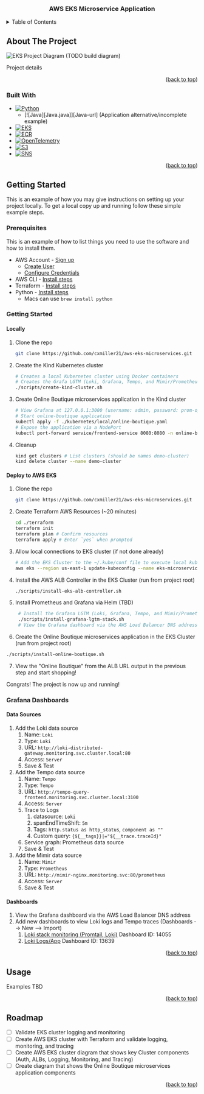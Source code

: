 <!-- Improved compatibility of back to top link: See: https://github.com/othneildrew/Best-README-Template/pull/73 -->
<a name="readme-top"></a>


<!-- PROJECT LOGO -->
<br />
<div align="center">
  <!-- <a href="https://github.com/othneildrew/Best-README-Template">
    <img src="images/logo.png" alt="Logo" width="80" height="80">
  </a> -->

  <h3 align="center">AWS EKS Microservice Application</h3>

  <!-- <p align="center">
    Placeholder note/brief description
  </p> -->
</div>



<!-- TABLE OF CONTENTS -->
<details>
  <summary>Table of Contents</summary>
  <ol>
    <li>
      <a href="#about-the-project">About The Project</a>
      <ul>
        <li><a href="#built-with">Built With</a></li>
      </ul>
    </li>
    <li>
      <a href="#getting-started">Getting Started</a>
      <ul>
        <li><a href="#prerequisites">Prerequisites</a></li>
        <li><a href="#installation">Installation</a></li>
      </ul>
    </li>
    <li><a href="#usage">Usage</a></li>
    <li><a href="#roadmap">Roadmap</a></li>
    <li><a href="#contact">Contact</a></li>
    <li><a href="#acknowledgments">Acknowledgments</a></li>
  </ol>
</details>



<!-- ABOUT THE PROJECT -->
## About The Project

![EKS Project Diagram (TODO build diagram)][product-screenshot]

Project details

<p align="right">(<a href="#readme-top">back to top</a>)</p>



### Built With

* [![Python][Python.py]][Python-url]
  * [![Java][Java.java]][Java-url] (Application alternative/incomplete example)
* [![EKS][EKS.aws]][EKS-url]
* [![ECR][ECR.aws]][ECR-url]
* [![OpenTelemetry][OpenTelemetry.aws]][OpenTelemetry-url]
* [![S3][S3.aws]][S3-url]
* [![SNS][SNS.aws]][SNS-url]

<p align="right">(<a href="#readme-top">back to top</a>)</p>



<!-- GETTING STARTED -->
## Getting Started

This is an example of how you may give instructions on setting up your project locally.
To get a local copy up and running follow these simple example steps.

### Prerequisites

This is an example of how to list things you need to use the software and how to install them.
* AWS Account - [Sign up](https://aws.amazon.com/free)
  * [Create User](https://docs.aws.amazon.com/IAM/latest/UserGuide/id_users_create.html)
  * [Configure Credentials](https://docs.aws.amazon.com/cli/latest/userguide/cli-configure-files.html)
* AWS CLI - [Install steps](https://docs.aws.amazon.com/cli/latest/userguide/getting-started-install.html)
* Terraform - [Install steps](https://developer.hashicorp.com/terraform/tutorials/aws-get-started/install-cli)
* Python - [Install steps](https://www.python.org/downloads/)
  * Macs can use `brew install python`

### Getting Started

#### Locally

1. Clone the repo
   ```sh
   git clone https://github.com/cxmiller21/aws-eks-microservices.git
   ```
2. Create the Kind Kubernetes cluster
   ```sh
   # Creates a local Kubernetes cluster using Docker containers
   # Creates the Grafa LGTM (Loki, Grafana, Tempo, and Mimir/Prometheus - aka "Looks Good to Me") Stack
   ./scripts/create-kind-cluster.sh
   ```
3. Create Online Boutique microservices application in the Kind cluster
   ```sh
   # View Grafana at 127.0.0.1:3000 (username: admin, password: prom-operator)
   # Start online-boutique application
   kubectl apply -f ./kubernetes/local/online-boutique.yaml
   # Expose the application via a NodePort
   kubectl port-forward service/frontend-service 8080:8080 -n online-boutique
   ```
4. Cleanup
   ```sh
   kind get clusters # List clusters (should be names demo-cluster)
   kind delete cluster --name demo-cluster
   ```

#### Deploy to AWS EKS
1. Clone the repo
   ```sh
   git clone https://github.com/cxmiller21/aws-eks-microservices.git
   ```
2. Create Terraform AWS Resources (~20 minutes)
   ```sh
   cd ./terraform
   terraform init
   terraform plan # Confirm resources
   terraform apply # Enter `yes` when prompted
   ```
3. Allow local connections to EKS cluster (if not done already)
   ```sh
   # Add the EKS Cluster to the ~/.kube/conf file to execute local kubectl commands
   aws eks --region us-east-1 update-kubeconfig --name eks-microservices-default
   ```
4. Install the AWS ALB Controller in the EKS Cluster (run from project root)
   ```sh
   ./scripts/install-eks-alb-controller.sh
   ```
5. Install Prometheus and Grafana via Helm (TBD)
   ```sh
    # Install the Grafana LGTM (Loki, Grafana, Tempo, and Mimir/Prometheus - aka "Looks Good to Me") Stack
    ./scripts/install-grafana-lgtm-stack.sh
    # View the Grafana dashboard via the AWS Load Balancer DNS address
    ```
6.  Create the Online Boutique microservices application in the EKS Cluster (run from project root)
   ```sh
   ./scripts/install-online-boutique.sh
   ```
7. View the "Online Boutique" from the ALB URL output in the previous step and start shopping!

Congrats! The project is now up and running!

### Grafana Dashboards

#### Data Sources

1. Add the Loki data source
   1. Name: `Loki`
   2. Type: `Loki`
   3. URL: `http://loki-distributed-gateway.monitoring.svc.cluster.local:80`
   4. Access: `Server`
   5. Save & Test
2. Add the Tempo data source
   1. Name: `Tempo`
   2. Type: `Tempo`
   3. URL: `http://tempo-query-frontend.monitoring.svc.cluster.local:3100`
   4. Access: `Server`
   5. Trace to Logs
      1. datasource: `Loki`
      2. spanEndTimeShift: `5m`
      3. Tags: `http.status as http_status`, `component as ""`
      4. Custom query: `{${__tags}}|="${__trace.traceId}"`
   6. Service graph: Prometheus data source
   7. Save & Test
3. Add the Mimir data source
   1. Name: `Mimir`
   2. Type: `Prometheus`
   3. URL: `http://mimir-nginx.monitoring.svc:80/prometheus`
   4. Access: `Server`
   5. Save & Test

#### Dashboards

1. View the Grafana dashboard via the AWS Load Balancer DNS address
2. Add new dashboards to view Loki logs and Tempo traces (Dashboards --> New --> Import)
   1. [Loki stack monitoring (Promtail, Loki)](https://grafana.com/grafana/dashboards/14055-loki-stack-monitoring-promtail-loki/) Dashboard ID: 14055
   2. [Loki Logs/App](https://grafana.com/grafana/dashboards/13639-logs-app/) Dashboard ID: 13639

<p align="right">(<a href="#readme-top">back to top</a>)</p>



<!-- USAGE EXAMPLES -->
## Usage

Examples TBD

<p align="right">(<a href="#readme-top">back to top</a>)</p>



<!-- ROADMAP -->
## Roadmap

- [ ] Validate EKS cluster logging and monitoring
- [ ] Create AWS EKS cluster with Terraform and validate logging, monitoring, and tracing
- [ ] Create AWS EKS cluster diagram that shows key Cluster components (Auth, ALBs, Logging, Monitoring, and Tracing)
- [ ] Create diagram that shows the Online Boutique microservices application components

<p align="right">(<a href="#readme-top">back to top</a>)</p>



<!-- CONTACT -->
<!-- ## Contact

Crow Manufacturing - [@crow_manufacturing](https://twitter.com/crow_manufacturing) - thebestturntables@crowmanufacturing.com


<p align="right">(<a href="#readme-top">back to top</a>)</p> -->



<!-- ACKNOWLEDGMENTS -->
<!-- ## Acknowledgments

The following resources were used to help build out this project:

* [AWS Kinesis Producer - KPL Java Sample Application](https://github.com/awslabs/amazon-kinesis-producer/tree/master/java/amazon-kinesis-producer-sample)
* [othneildrew Best-README-Template](https://github.com/othneildrew/Best-README-Template)

<p align="right">(<a href="#readme-top">back to top</a>)</p> -->



<!-- MARKDOWN LINKS & IMAGES -->
<!-- https://www.markdownguide.org/basic-syntax/#reference-style-links -->
[product-screenshot]: images/product-screenshot.png
[Python.py]: https://img.shields.io/badge/Python-3776AB?style=for-the-badge&logo=python&logoColor=white
[Python-url]: https://www.python.org/
[EKS.aws]: https://img.shields.io/badge/AWS%20EKS-4A4A55?style=for-the-badge&logo=amazonaws&logoColor=FF3E00
[EKS-url]: https://aws.amazon.com/eks/
[ECR.aws]: https://img.shields.io/badge/AWS%20ECR-4A4A55?style=for-the-badge&logo=amazonaws&logoColor=FF3E00
[ECR-url]: https://aws.amazon.com/ecr/
[AWSMG.aws]: https://img.shields.io/badge/AWS%Grafana-4A4A55?style=for-the-badge&logo=amazonaws&logoColor=FF3E00
[AWSMG-url]: https://aws.amazon.com/grafana/
[AWSPM.aws]: https://img.shields.io/badge/AWS%20Prometheus-4A4A55?style=for-the-badge&logo=amazonaws&logoColor=FF3E00
[AWSPM-url]: https://aws.amazon.com/prometheus/
[OpenTelemetry.aws]: https://img.shields.io/badge/OpenTelemetry-4A4A55?style=for-the-badge&logo=amazonaws&logoColor=FF3E00
[OpenTelemetry-url]: https://aws.amazon.com/opentelemetry/
[S3.aws]: https://img.shields.io/badge/AWS%20S3-4A4A55?style=for-the-badge&logo=amazonaws&logoColor=FF3E00
[S3-url]: https://aws.amazon.com/s3/
[SNS.aws]: https://img.shields.io/badge/AWS%20SNS-4A4A55?style=for-the-badge&logo=amazonaws&logoColor=FF3E00
[SNS-url]: https://aws.amazon.com/sns/

